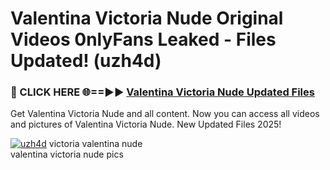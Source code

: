 # Valentina Victoria Nude Original Videos 0nlyFans Leaked - Files Updated! (uzh4d)

<h3>🔴 CLICK HERE 🌐==►► <a href="https://tinyurl.com/5h6xmrr3" rel="nofollow">Valentina Victoria Nude Updated Files</a></h3>

Get Valentina Victoria Nude and all content. Now you can access all videos and pictures of Valentina Victoria Nude. New Updated Files 2025!

[![uzh4d](https://i.imgur.com/KVD873Z.gif)](https://tinyurl.com/5h6xmrr3)
victoria valentina nude<br>
valentina victoria nude pics